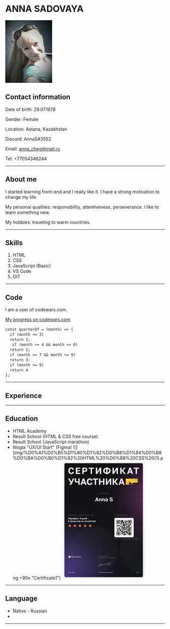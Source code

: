 # ANNA SADOVAYA 
![photo](img/anna.png "Photo")

## Contact information
Date of birth: 29.07.1978

Gender: Female

Location: Astana, Kazakhstan

Discord: AnnaS#3552

Email: anna_cheg@mail.ru

Tel: +77054346244

________________________________________________________________________________________________________________

## About me
I started learning front-end and I really like it.
I have a strong motivation to change my life.

My personal qualities: responsibility, attentiveness, perseverance.
I like to learn something new.

My hobbies: traveling to warm countries.

________________________________________________________________________________________________________________

## Skills
1. HTML
2. CSS
3. JavaScript (Basic)
4. VS Code
5. GIT

________________________________________________________________________________________________________________

## Code
I am a user of codewars.com. 

[My progress on codewars.com](https://www.codewars.com/users/rsschool_996a9d6e82893a5c) 

```
const quarterOf = (month) => {
  if (month <= 3)
  return 1;
   if (month >= 4 && month <= 6)
  return 2;
  if (month >= 7 && month <= 9)
  return 3;
  if (month >= 9)
  return 4
};
```
________________________________________________________________________________________________________________

## Experience



________________________________________________________________________________________________________________

## Education
* HTML Academy 
* Result School (HTML & CSS free course)
* Result School (JavaScript marathon)
* Itlogia "UX/UI Start" (Figma)
![](img/%D0%A1%D0%B5%D1%80%D1%82%D0%B8%D1%84%D0%B8%D0%BA%D0%B0%D1%82%20HTML%20%D0%B8%20CSS%20(1).png =90x "Certificate1")
![](img/%D0%A1%D0%B5%D1%80%D1%82%D0%B8%D1%84%D0%B8%D0%BA%D0%B0%D1%82%20HTML%20%D0%B8%20CSS%20(2).png "Certificate2")
________________________________________________________________________________________________________________

## Language
* Native - Russian
* 
________________________________________________________________________________________________________________
